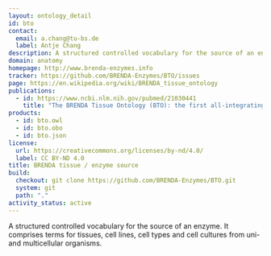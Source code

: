 ```yaml
---
layout: ontology_detail
id: bto
contact:
  email: a.chang@tu-bs.de
  label: Antje Chang
description: A structured controlled vocabulary for the source of an enzyme comprising tissues, cell lines, cell types and cell cultures.
domain: anatomy
homepage: http://www.brenda-enzymes.info
tracker: https://github.com/BRENDA-Enzymes/BTO/issues
page: https://en.wikipedia.org/wiki/BRENDA_tissue_ontology
publications:
  - id: https://www.ncbi.nlm.nih.gov/pubmed/21030441
    title: "The BRENDA Tissue Ontology (BTO): the first all-integrating ontology of all organisms for enzyme sources"
products:
  - id: bto.owl
  - id: bto.obo
  - id: bto.json
license:
  url: https://creativecommons.org/licenses/by-nd/4.0/
  label: CC BY-ND 4.0
title: BRENDA tissue / enzyme source
build:
  checkout: git clone https://github.com/BRENDA-Enzymes/BTO.git
  system: git
  path: "."
activity_status: active
---
```


A structured controlled vocabulary for the source of an enzyme. It comprises terms for tissues, cell lines, cell types and cell cultures from uni- and multicellular organisms.
